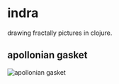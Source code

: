 # indra

drawing fractally pictures in clojure.

## apollonian gasket

![apollonian gasket](renders/apolloanian_gasket.png?raw=true)
